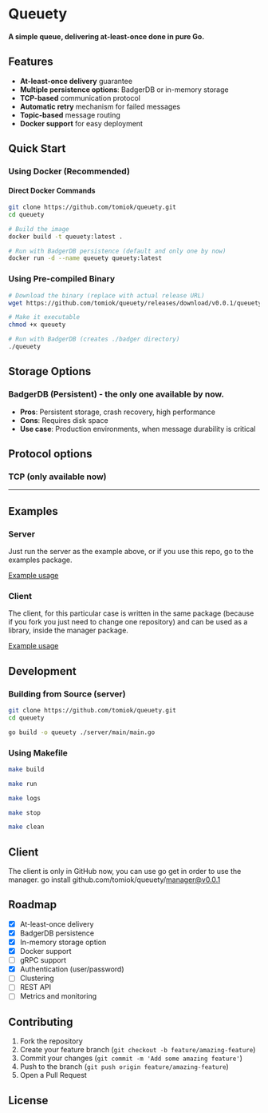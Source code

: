# Queuety

#### A simple queue, delivering at-least-once done in pure Go.

## Features

- **At-least-once delivery** guarantee
- **Multiple persistence options**: BadgerDB or in-memory storage
- **TCP-based** communication protocol
- **Automatic retry** mechanism for failed messages
- **Topic-based** message routing
- **Docker support** for easy deployment

## Quick Start

### Using Docker (Recommended)

#### Direct Docker Commands
```bash
git clone https://github.com/tomiok/queuety.git
cd queuety

# Build the image
docker build -t queuety:latest .

# Run with BadgerDB persistence (default and only one by now) 
docker run -d --name queuety queuety:latest
```

### Using Pre-compiled Binary

```bash
# Download the binary (replace with actual release URL)
wget https://github.com/tomiok/queuety/releases/download/v0.0.1/queuety

# Make it executable
chmod +x queuety

# Run with BadgerDB (creates ./badger directory)
./queuety
```

## Storage Options

### BadgerDB (Persistent) - the only one available by now.
- **Pros**: Persistent storage, crash recovery, high performance
- **Cons**: Requires disk space
- **Use case**: Production environments, when message durability is critical

## Protocol options

### TCP (only available now)

---
## Examples
### Server
Just run the server as the example above, or if you use this repo, go to the examples package.

[Example usage](/example/simple-server-client/server)

### Client
The client, for this particular case is written in the same package (because if you fork you just need to change one
repository) and can be used as a library, inside the manager package.

[Example usage](/example/simple-server-client/client)

## Development

### Building from Source (server)

```bash
git clone https://github.com/tomiok/queuety.git
cd queuety

go build -o queuety ./server/main/main.go
```

### Using Makefile

```bash
make build

make run

make logs

make stop

make clean
```

## Client
The client is only in GitHub now, you can use go get in order to use the manager.
go install github.com/tomiok/queuety/manager@v0.0.1

## Roadmap

- [x] At-least-once delivery
- [x] BadgerDB persistence
- [x] In-memory storage option
- [x] Docker support
- [ ] gRPC support
- [x] Authentication (user/password)
- [ ] Clustering
- [ ] REST API
- [ ] Metrics and monitoring

## Contributing

1. Fork the repository
2. Create your feature branch (`git checkout -b feature/amazing-feature`)
3. Commit your changes (`git commit -m 'Add some amazing feature'`)
4. Push to the branch (`git push origin feature/amazing-feature`)
5. Open a Pull Request

## License
